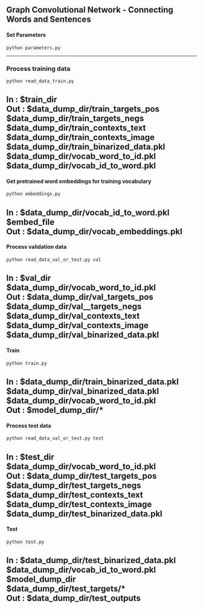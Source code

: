 ## Graph Convolutional Network - Connecting Words and Sentences

#### Set Parameters
```
python parameters.py
```
-----------------------------------------------


### Process training data
```
python read_data_train.py
```
In : $train_dir <br>
Out : $data_dump_dir/train_targets_pos <br>
	  $data_dump_dir/train_targets_negs <br>
	  $data_dump_dir/train_contexts_text <br>
	  $data_dump_dir/train_contexts_image <br>
	  $data_dump_dir/train_binarized_data.pkl <br>
	  $data_dump_dir/vocab_word_to_id.pkl <br>
	  $data_dump_dir/vocab_id_to_word.pkl <br>
-----------------------------------------------


#### Get pretrained word embeddings for training vocabulary 
```
python embeddings.py
```
In : $data_dump_dir/vocab_id_to_word.pkl <br>
	 $embed_file <br>
Out : $data_dump_dir/vocab_embeddings.pkl <br>
-----------------------------------------------


#### Process validation data
```
python read_data_val_or_test.py val
```
In : $val_dir <br>
	 $data_dump_dir/vocab_word_to_id.pkl	 <br> 
Out : $data_dump_dir/val_targets_pos <br>
	  $data_dump_dir/val__targets_negs <br>
	  $data_dump_dir/val_contexts_text <br>
	  $data_dump_dir/val_contexts_image <br>
	  $data_dump_dir/val_binarized_data.pkl <br>
-----------------------------------------------


#### Train
```
python train.py
```
In : $data_dump_dir/train_binarized_data.pkl <br>
	 $data_dump_dir/val_binarized_data.pkl <br>
	 $data_dump_dir/vocab_word_to_id.pkl <br>
Out : $model_dump_dir/* <br>
-----------------------------------------------


#### Process test data 
```
python read_data_val_or_test.py test
```
In : $test_dir <br>
	 $data_dump_dir/vocab_word_to_id.pkl	 <br> 
Out : $data_dump_dir/test_targets_pos <br>
	  $data_dump_dir/test_targets_negs <br>
	  $data_dump_dir/test_contexts_text <br>
	  $data_dump_dir/test_contexts_image <br>
	  $data_dump_dir/test_binarized_data.pkl <br>
-----------------------------------------------


#### Test
```
python test.py
```
In : $data_dump_dir/test_binarized_data.pkl <br>
	 $data_dump_dir/vocab_id_to_word.pkl <br>
	 $model_dump_dir <br>
	 $data_dump_dir/test_targets/* <br>
Out : $data_dump_dir/test_outputs <br>
-----------------------------------------------
